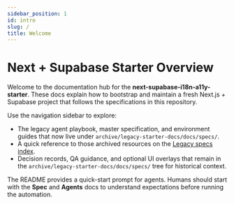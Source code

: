 ```yaml
---
sidebar_position: 1
id: intro
slug: /
title: Welcome
---
```


# Next + Supabase Starter Overview

Welcome to the documentation hub for the **next-supabase-i18n-a11y-starter**. These docs explain how to bootstrap and maintain a fresh Next.js + Supabase project that follows the specifications in this repository.

Use the navigation sidebar to explore:

- The legacy agent playbook, master specification, and environment guides that now live under `archive/legacy-starter-docs/docs/specs/`.
- A quick reference to those archived resources on the [Legacy specs index](specs/README.md).
- Decision records, QA guidance, and optional UI overlays that remain in the `archive/legacy-starter-docs/docs/specs/` tree for historical context.

The README provides a quick-start prompt for agents. Humans should start with the **Spec** and **Agents** docs to understand expectations before running the automation.

